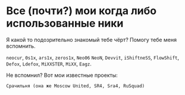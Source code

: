 # Все (почти?) мои когда либо использованные ники 

Я какой то подозрительно знакомый тебе чёрт? Помогу тебе меня вспомнить.

`neocur`, `0s1x`, `ars1x`, `zeros1x`, `Neo06` `NeoN`, `Devvit`, `iShiftneSS`, `FlowShift`, `Defox`, `Ldefox`, `MiXXSTER`, `MiXX`, `Eagz`.

Не вспомнил? Вот мои известные проекты:

`Срачильня (она же Moscow United, SR4, Sra4, RuSquad)`
